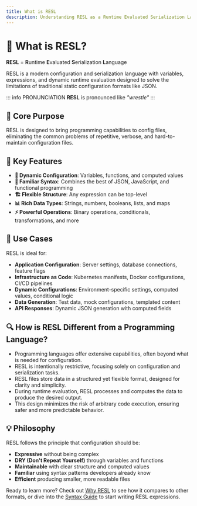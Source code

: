 ```yaml
---
title: What is RESL
description: Understanding RESL as a Runtime Evaluated Serialization Language
---
```


# 🤔 What is RESL?

**RESL** = **R**untime **E**valuated **S**erialization **L**anguage

RESL is a modern configuration and serialization language with variables, expressions, and dynamic runtime evaluation designed to solve the limitations of traditional static configuration formats like JSON.

::: info PRONUNCIATION
**RESL** is pronounced like _"wrestle"_
:::

## 🎯 Core Purpose

RESL is designed to bring programming capabilities to config files, eliminating the common problems of repetitive, verbose, and hard-to-maintain configuration files.

## 🌟 Key Features

- **🔄 Dynamic Configuration**: Variables, functions, and computed values
- **📝 Familiar Syntax**: Combines the best of JSON, JavaScript, and functional programming
- **🏗️ Flexible Structure**: Any expression can be top-level
- **📊 Rich Data Types**: Strings, numbers, booleans, lists, and maps
- **⚡ Powerful Operations**: Binary operations, conditionals, transformations, and more

## 🎯 Use Cases

RESL is ideal for:

- **Application Configuration**: Server settings, database connections, feature flags
- **Infrastructure as Code**: Kubernetes manifests, Docker configurations, CI/CD pipelines
- **Dynamic Configurations**: Environment-specific settings, computed values, conditional logic
- **Data Generation**: Test data, mock configurations, templated content
- **API Responses**: Dynamic JSON generation with computed fields

## 🔍 How is RESL Different from a Programming Language?

- Programming languages offer extensive capabilities, often beyond what is needed for configuration.
- RESL is intentionally restrictive, focusing solely on configuration and serialization tasks.
- RESL files store data in a structured yet flexible format, designed for clarity and simplicity.
- During runtime evaluation, RESL processes and computes the data to produce the desired output.
- This design minimizes the risk of arbitrary code execution, ensuring safer and more predictable behavior.

## 💡 Philosophy

RESL follows the principle that configuration should be:

- **Expressive** without being complex
- **DRY (Don't Repeat Yourself)** through variables and functions
- **Maintainable** with clear structure and computed values
- **Familiar** using syntax patterns developers already know
- **Efficient** producing smaller, more readable files

Ready to learn more? Check out [Why RESL](why-resl) to see how it compares to other formats, or dive into the [Syntax Guide](../syntax-guide/overview.md) to start writing RESL expressions.
